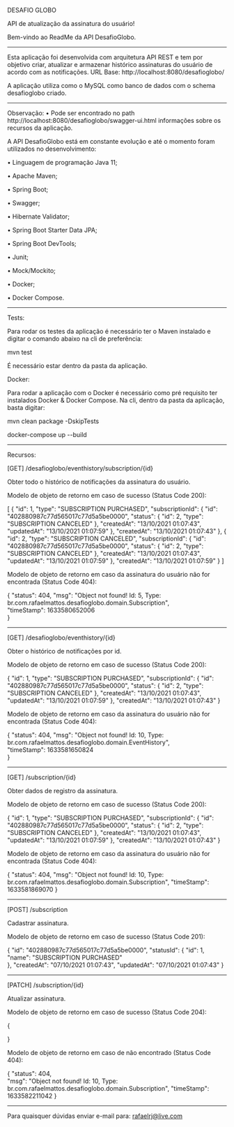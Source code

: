 DESAFIO GLOBO 


API de atualização da assinatura do usuário!


Bem-vindo ao ReadMe da API DesafioGlobo.
________________________________________
Esta aplicação foi desenvolvida com arquitetura API REST e tem por objetivo criar, atualizar e armazenar histórico assinaturas do usuário de acordo com as notificações.
URL Base: http://localhost:8080/desafioglobo/

A aplicação utiliza como o MySQL como banco de dados com o schema desafioglobo criado.

________________________________________
Observação:
•	Pode ser encontrado no path http://localhost:8080/desafioglobo/swagger-ui.html informações sobre os recursos da aplicação.

A API DesafioGlobo está em constante evolução e até o momento foram utilizados no desenvolvimento:

•	Linguagem de programação Java 11;

•	Apache Maven;

•	Spring Boot;

•	Swagger;

•	Hibernate Validator;

•	Spring Boot Starter Data JPA;

•	Spring Boot DevTools;

•	Junit;

•	Mock/Mockito;

•	Docker;

•	Docker Compose.


________________________________________

Tests:

Para rodar os testes da aplicação é necessário ter o Maven instalado e digitar o comando abaixo na cli de preferência:

mvn test

É necessário estar dentro da pasta da aplicação.

Docker:

Para rodar a aplicação com o Docker é necessário como pré requisito ter instalados Docker & Docker Compose. Na cli, dentro da pasta da aplicação, basta digitar:

mvn clean package -DskipTests 

docker-compose up --build

________________________________________
Recursos:

[GET] /desafioglobo/eventhistory/subscription/{id} 

Obter todo o histórico de notificações da assinatura do usuário.


Modelo de objeto de retorno em caso de sucesso (Status Code 200): 

[
    {
        "id": 1,
        "type": "SUBSCRIPTION PURCHASED",
        "subscriptionId": {
            "id": "402880987c77d565017c77d5a5be0000",
            "status": {
                "id": 2,
                "type": "SUBSCRIPTION CANCELED"
            },
            "createdAt": "13/10/2021 01:07:43",
            "updatedAt": "13/10/2021 01:07:59"
        },
        "createdAt": "13/10/2021 01:07:43"
    },
    {
        "id": 2,
        "type": "SUBSCRIPTION CANCELED",
        "subscriptionId": {
            "id": "402880987c77d565017c77d5a5be0000",
            "status": {
                "id": 2,
                "type": "SUBSCRIPTION CANCELED"
            },
            "createdAt": "13/10/2021 01:07:43",
            "updatedAt": "13/10/2021 01:07:59"
        },
        "createdAt": "13/10/2021 01:07:59"
    }
]

Modelo de objeto de retorno em caso da assinatura do usuário não for encontrada (Status Code 404):

{
    "status": 404, 
    "msg": "Object not found! Id: 5, Type: br.com.rafaelmattos.desafioglobo.domain.Subscription",   
    "timeStamp": 1633580652006  
}


________________________________________

[GET] /desafioglobo/eventhistory/{id}

Obter o histórico de notificações por id.


Modelo de objeto de retorno em caso de sucesso (Status Code 200):

{
    "id": 1,
    "type": "SUBSCRIPTION PURCHASED",
    "subscriptionId": {
        "id": "402880987c77d565017c77d5a5be0000",
        "status": {
            "id": 2,
            "type": "SUBSCRIPTION CANCELED"
        },
        "createdAt": "13/10/2021 01:07:43",
        "updatedAt": "13/10/2021 01:07:59"
    },
    "createdAt": "13/10/2021 01:07:43"
}

Modelo de objeto de retorno em caso da assinatura do usuário não for encontrada (Status Code 404):

{
    "status": 404,
    "msg": "Object not found! Id: 10, Type: br.com.rafaelmattos.desafioglobo.domain.EventHistory",  
    "timeStamp": 1633581650824  
}


________________________________________

[GET] /subscription/{id}   

Obter dados de registro da assinatura. 


Modelo de objeto de retorno em caso de sucesso (Status Code 200):

{
    "id": 1,
    "type": "SUBSCRIPTION PURCHASED",
    "subscriptionId": {
        "id": "402880987c77d565017c77d5a5be0000",
        "status": {
            "id": 2,
            "type": "SUBSCRIPTION CANCELED"
        },
        "createdAt": "13/10/2021 01:07:43",
        "updatedAt": "13/10/2021 01:07:59"
    },
    "createdAt": "13/10/2021 01:07:43"
}

Modelo de objeto de retorno em caso da assinatura do usuário não for encontrada (Status Code 404):

{
    "status": 404,
    "msg": "Object not found! Id: 10, Type: br.com.rafaelmattos.desafioglobo.domain.Subscription",
    "timeStamp": 1633581869070
}


________________________________________

[POST] /subscription 

Cadastrar assinatura. 


Modelo de objeto de retorno em caso de sucesso (Status Code 201):

{
    "id": "402880987c77d565017c77d5a5be0000",
    "statusId": {
        "id": 1,  
        "name": "SUBSCRIPTION PURCHASED"   
    },
    "createdAt": "07/10/2021 01:07:43",
    "updatedAt": "07/10/2021 01:07:43"
}


________________________________________

[PATCH] /subscription/{id} 

Atualizar assinatura. 


Modelo de objeto de retorno em caso de sucesso (Status Code 204):

{

}

Modelo de objeto de retorno em caso de não encontrado (Status Code 404):

{
    "status": 404,  
    "msg": "Object not found! Id: 10, Type: br.com.rafaelmattos.desafioglobo.domain.Subscription",
    "timeStamp": 1633582211042 
}


________________________________________

Para quaisquer dúvidas enviar e-mail para: rafaelrj@live.com


